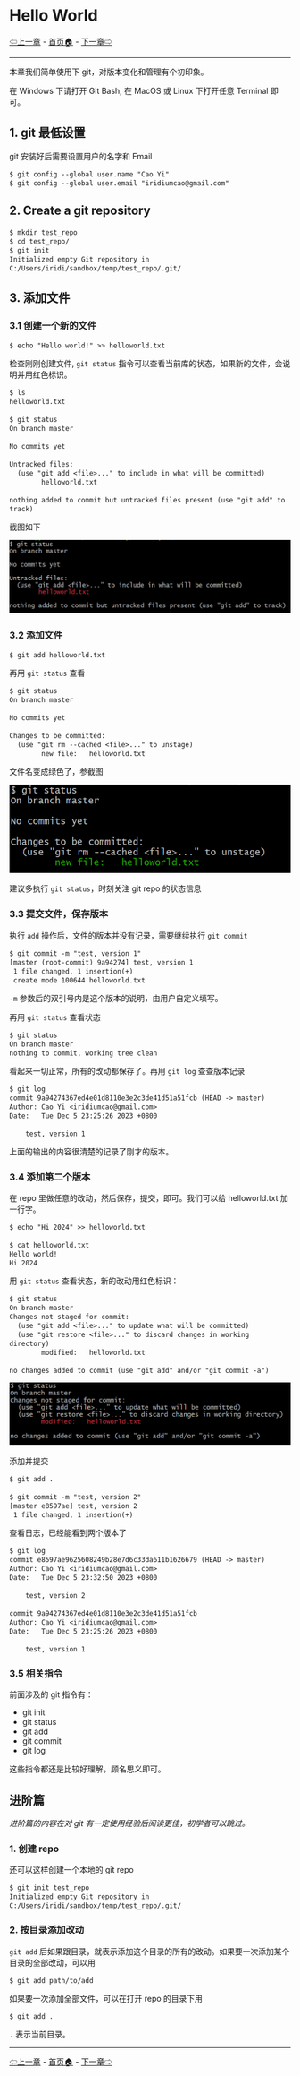 # Hello World

[⇦上一章](03.md) - [首页🏠](index.md) - [下一章⇨](05.md)

---

本章我们简单使用下 git，对版本变化和管理有个初印象。

在 Windows 下请打开 Git Bash, 在 MacOS 或 Linux 下打开任意 Terminal 即可。

## 1. git 最低设置

git 安装好后需要设置用户的名字和 Email

```plaintext
$ git config --global user.name "Cao Yi"
$ git config --global user.email "iridiumcao@gmail.com"
```

## 2. Create a git repository

```plaintext
$ mkdir test_repo
$ cd test_repo/
$ git init
Initialized empty Git repository in C:/Users/iridi/sandbox/temp/test_repo/.git/
```

## 3. 添加文件

### 3.1 创建一个新的文件

```plaintext
$ echo "Hello world!" >> helloworld.txt
```

检查刚刚创建文件, `git status` 指令可以查看当前库的状态，如果新的文件，会说明并用红色标识。

```plaintext
$ ls
helloworld.txt

$ git status
On branch master

No commits yet

Untracked files:
  (use "git add <file>..." to include in what will be committed)
        helloworld.txt

nothing added to commit but untracked files present (use "git add" to track)
```

截图如下

![](images/ch04_01_git_status.png)

### 3.2 添加文件

```plaintext
$ git add helloworld.txt
```

再用 `git status` 查看

```plaintext
$ git status
On branch master

No commits yet

Changes to be committed:
  (use "git rm --cached <file>..." to unstage)
        new file:   helloworld.txt
```

文件名变成绿色了，参截图

![](images/ch04_02_git_status.png)

建议多执行 `git status`，时刻关注 git repo 的状态信息

### 3.3 提交文件，保存版本

执行 `add` 操作后，文件的版本并没有记录，需要继续执行 `git commit`

```plaintext
$ git commit -m "test, version 1"
[master (root-commit) 9a94274] test, version 1
 1 file changed, 1 insertion(+)
 create mode 100644 helloworld.txt
```

`-m` 参数后的双引号内是这个版本的说明，由用户自定义填写。

再用 `git status` 查看状态

```
$ git status
On branch master
nothing to commit, working tree clean
```

看起来一切正常，所有的改动都保存了。再用 `git log` 查查版本记录

```plaintext
$ git log
commit 9a94274367ed4e01d8110e3e2c3de41d51a51fcb (HEAD -> master)
Author: Cao Yi <iridiumcao@gmail.com>
Date:   Tue Dec 5 23:25:26 2023 +0800

    test, version 1
```

上面的输出的内容很清楚的记录了刚才的版本。

### 3.4 添加第二个版本

在 repo 里做任意的改动，然后保存，提交，即可。我们可以给 helloworld.txt 加一行字。

```plaintext
$ echo "Hi 2024" >> helloworld.txt

$ cat helloworld.txt
Hello world!
Hi 2024
```

用 `git status` 查看状态，新的改动用红色标识：

```plaintext
$ git status
On branch master
Changes not staged for commit:
  (use "git add <file>..." to update what will be committed)
  (use "git restore <file>..." to discard changes in working directory)
        modified:   helloworld.txt

no changes added to commit (use "git add" and/or "git commit -a")
```

![](images/ch04_03_git_status.png)

添加并提交

```plaintext
$ git add .

$ git commit -m "test, version 2"
[master e8597ae] test, version 2
 1 file changed, 1 insertion(+)
```

查看日志，已经能看到两个版本了

```plaintext
$ git log
commit e8597ae9625608249b28e7d6c33da611b1626679 (HEAD -> master)
Author: Cao Yi <iridiumcao@gmail.com>
Date:   Tue Dec 5 23:32:50 2023 +0800

    test, version 2

commit 9a94274367ed4e01d8110e3e2c3de41d51a51fcb
Author: Cao Yi <iridiumcao@gmail.com>
Date:   Tue Dec 5 23:25:26 2023 +0800

    test, version 1

```

### 3.5 相关指令

前面涉及的 git 指令有：

* git init
* git status
* git add
* git commit
* git log

这些指令都还是比较好理解，顾名思义即可。

## 进阶篇

_进阶篇的内容在对 git 有一定使用经验后阅读更佳，初学者可以跳过。_

### 1. 创建 repo

还可以这样创建一个本地的 git repo

```plaintext
$ git init test_repo
Initialized empty Git repository in C:/Users/iridi/sandbox/temp/test_repo/.git/
```

### 2. 按目录添加改动

`git add` 后如果跟目录，就表示添加这个目录的所有的改动。如果要一次添加某个目录的全部改动，可以用

```plaintext
$ git add path/to/add
```

如果要一次添加全部文件，可以在打开 repo 的目录下用

```plaintext
$ git add .
```

`.` 表示当前目录。

---

[⇦上一章](03.md) - [首页🏠](index.md) - [下一章⇨](05.md)